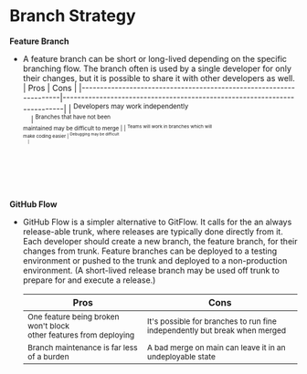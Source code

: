 # Branch Strategy

**Feature Branch**
- A feature branch can be short or long-lived depending on the specific branching flow. The branch often is used by a single developer for only their changes, but it is possible to share it with other developers as well.
	| Pros                                                               | Cons                                                                     |
	|--------------------------------------------------------------------|--------------------------------------------------------------------------|
	| <sup>Developers may work independently<br> ㅤ                      | <sup>Branches that have not been<br>maintained may be difficult to merge |
	| <sup>Teams will work in branches which will <br>make coding easier | <sup> Debugging may be difficult<br>ㅤ                                   |
	
	
	
	<br>
	<br>
	<br>
	<br>
**GitHub Flow**
 - GitHub Flow is a simpler alternative to GitFlow. It calls for the an always release-able trunk, where releases are typically done directly from it. Each developer should create a new branch, the feature branch, for their changes from trunk. Feature branches can be deployed to a testing environment or pushed to the trunk and deployed to a non-production environment. (A short-lived release branch may be used off trunk to prepare for and execute a release.)
						
     | Pros                                                                        | Cons                                                                                |
     |-----------------------------------------------------------------------------|-------------------------------------------------------------------------------------|
     | <sup>One feature being broken won't block <br>other features from deploying | <sup>It's possible for branches to run fine<br> independently but break when merged |
     | <sup>Branch maintenance is far less of a burden                             | <sup>A bad merge on main can leave it in an undeployable state                      |
